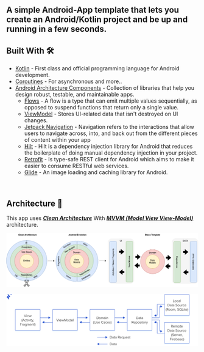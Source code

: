## A simple Android-App template that lets you create an Android/Kotlin project and be up and running in a few seconds.

## Built With 🛠
- [Kotlin](https://kotlinlang.org/) - First class and official programming language for Android development.
- [Coroutines](https://kotlinlang.org/docs/reference/coroutines-overview.html) - For asynchronous and more..
- [Android Architecture Components](https://developer.android.com/topic/libraries/architecture) - Collection of libraries that help you design robust, testable, and maintainable apps.
    - [Flows](https://developer.android.com/kotlin/flow) - A flow is a type that can emit multiple values sequentially, as opposed to suspend functions that return only a single value.
    - [ViewModel](https://developer.android.com/topic/libraries/architecture/viewmodel) - Stores UI-related data that isn't destroyed on UI changes.
    - [Jetpack Navigation](https://developer.android.com/guide/navigation) - Navigation refers to the interactions that allow users to navigate across, into, and back out from the different pieces of content within your app
    - [Hilt](https://developer.android.com/training/dependency-injection/hilt-android) - Hilt is a dependency injection library for Android that reduces the boilerplate of doing manual dependency injection in your project.
    - [Retrofit](https://square.github.io/retrofit/) - Is type-safe REST client for Android which aims to make it easier to consume RESTful web services.
    - [Glide](https://bumptech.github.io/glide/) - An image loading and caching library for Android.
<br />

## Architecture 🗼
This app uses [***Clean Architecture***](https://developer.android.com/topic/architecture) With [***MVVM (Model View View-Model)***](https://developer.android.com/jetpack/docs/guide#recommended-app-arch) architecture.

![](screens/AndroidTemplate-CleanArchitecture.png)

![](screens/mvvm.webp)